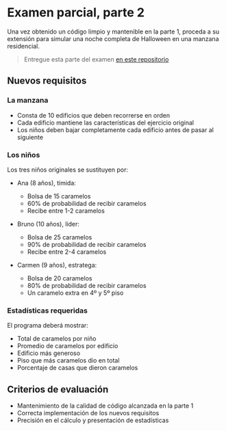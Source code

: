# Examen parcial, parte 2

Una vez obtenido un código limpio y mantenible en la parte 1, proceda a su extensión para simular una noche completa de Halloween en una manzana residencial.

> Entregue esta parte del examen [en este repositorio](https://classroom.github.com/a/fC6MxWI2)

## Nuevos requisitos

### La manzana

- Consta de 10 edificios que deben recorrerse en orden
- Cada edificio mantiene las características del ejercicio original
- Los niños deben bajar completamente cada edificio antes de pasar al siguiente

### Los niños

Los tres niños originales se sustituyen por:

- Ana (8 años), tímida:
  - Bolsa de 15 caramelos
  - 60% de probabilidad de recibir caramelos
  - Recibe entre 1-2 caramelos

- Bruno (10 años), líder:
  - Bolsa de 25 caramelos
  - 90% de probabilidad de recibir caramelos
  - Recibe entre 2-4 caramelos

- Carmen (9 años), estratega:
  - Bolsa de 20 caramelos
  - 80% de probabilidad de recibir caramelos
  - Un caramelo extra en 4º y 5º piso

### Estadísticas requeridas

El programa deberá mostrar:

- Total de caramelos por niño
- Promedio de caramelos por edificio
- Edificio más generoso
- Piso que más caramelos dio en total
- Porcentaje de casas que dieron caramelos

## Criterios de evaluación

- Mantenimiento de la calidad de código alcanzada en la parte 1
- Correcta implementación de los nuevos requisitos
- Precisión en el cálculo y presentación de estadísticas
